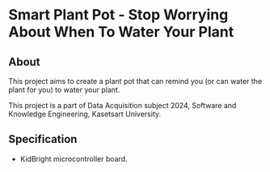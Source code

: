 # Smart Plant Pot - Stop Worrying About When To Water Your Plant
## About
This project aims to create a plant pot that can remind you (or can water the plant for you) to water your plant.

This project is a part of Data Acquisition subject 2024, Software and Knowledge Engineering, Kasetsart University.

## Specification
- KidBright microcontroller board.
